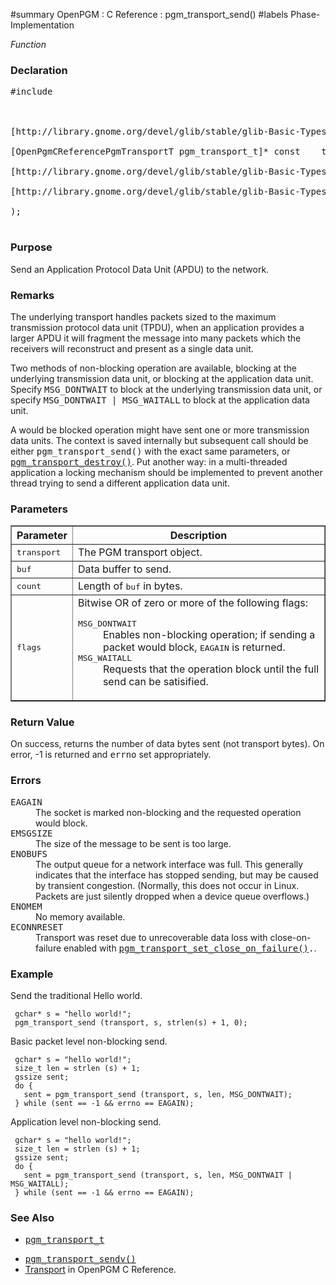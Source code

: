﻿#summary OpenPGM : C Reference : pgm\_transport\_send()
#labels Phase-Implementation

_Function_
### Declaration ###
<pre>
#include <pgm/pgm.h><br>
<br>
[http://library.gnome.org/devel/glib/stable/glib-Basic-Types.html#gssize gssize] *pgm_transport_send* (<br>
[OpenPgmCReferencePgmTransportT pgm_transport_t]* const    transport,<br>
[http://library.gnome.org/devel/glib/stable/glib-Basic-Types.html#gconstpointer gconstpointer]             buf,<br>
[http://library.gnome.org/devel/glib/stable/glib-Basic-Types.html#gsize gsize]                     count<br>
);<br>
</pre>

### Purpose ###
Send an Application Protocol Data Unit (APDU) to the network.

### Remarks ###
The underlying transport handles packets sized to the maximum transmission protocol data unit (TPDU), when an application provides a larger APDU it will fragment the message into many packets which the receivers will reconstruct and present as a single data unit.

Two methods of non-blocking operation are available, blocking at the underlying transmission data unit, or blocking at the application data unit.  Specify <tt>MSG_DONTWAIT</tt> to block at the underlying transmission data unit, or specify <tt>MSG_DONTWAIT | MSG_WAITALL</tt> to block at the application data unit.

A would be blocked operation might have sent one or more transmission data units.  The context is saved internally but subsequent call should be either <tt>pgm_transport_send()</tt> with the exact same parameters, or <tt><a href='OpenPgmCReferencePgmTransportDestroy.md'>pgm_transport_destroy()</a></tt>.  Put another way: in a multi-threaded application a locking mechanism should be implemented to prevent another thread trying to send a different application data unit.

### Parameters ###

<table cellpadding='5' border='1' cellspacing='0'>
<tr>
<th>Parameter</th>
<th>Description</th>
</tr>
<tr>
<td><tt>transport</tt></td>
<td>The PGM transport object.</td>
</tr><tr>
<td><tt>buf</tt></td>
<td>Data buffer to send.</td>
</tr><tr>
<td><tt>count</tt></td>
<td>Length of <tt>buf</tt> in bytes.</td>
</tr><tr>
<td><tt>flags</tt></td>
<td>Bitwise OR of zero or more of the following flags:<br>
<dl><dt><tt>MSG_DONTWAIT</tt></dt><dd>Enables non-blocking operation; if sending a packet would block, <tt>EAGAIN</tt> is returned.<br>
</dd><dt><tt>MSG_WAITALL</tt></dt><dd>Requests that the operation block until the full send can be satisified.</dd></dl></td>
</tr>
</table>


### Return Value ###
On success, returns the number of data bytes sent (not transport bytes).  On error, -1 is returned and <tt>errno</tt> set appropriately.

### Errors ###
<dl><dt><tt>EAGAIN</tt></dt><dd>The socket is marked non-blocking and the requested operation would block.<br>
</dd><dt><tt>EMSGSIZE</tt></dt><dd>The size of the message to be sent is too large.<br>
</dd><dt><tt>ENOBUFS</tt></dt><dd>The  output queue for a network interface was full.  This generally indicates that the interface has stopped sending, but may be caused by transient congestion.  (Normally, this does not occur in Linux. Packets are just silently dropped when a device queue overflows.)<br>
</dd><dt><tt>ENOMEM</tt></dt><dd>No memory available.<br>
</dd><dt><tt>ECONNRESET</tt></dt><dd>Transport was reset due to unrecoverable data loss with close-on-failure enabled with <tt><a href='OpenPgmCReferencePgmTransportSetCloseOnFailure.md'>pgm_transport_set_close_on_failure()</a>.</tt>.<br>
</dd></dl>

### Example ###
Send the traditional Hello world.

```
 gchar* s = "hello world!";
 pgm_transport_send (transport, s, strlen(s) + 1, 0);
```

Basic packet level non-blocking send.

```
 gchar* s = "hello world!";
 size_t len = strlen (s) + 1;
 gssize sent;
 do {
   sent = pgm_transport_send (transport, s, len, MSG_DONTWAIT);
 } while (sent == -1 && errno == EAGAIN);
```

Application level non-blocking send.

```
 gchar* s = "hello world!";
 size_t len = strlen (s) + 1;
 gssize sent;
 do {
   sent = pgm_transport_send (transport, s, len, MSG_DONTWAIT | MSG_WAITALL);
 } while (sent == -1 && errno == EAGAIN);
```

### See Also ###
  * <tt><a href='OpenPgmCReferencePgmTransportT.md'>pgm_transport_t</a></tt><br>
<ul><li><tt><a href='OpenPgmCReferencePgmTransportSendv.md'>pgm_transport_sendv()</a></tt><br>
</li><li><a href='OpenPgmCReferenceTransport.md'>Transport</a> in OpenPGM C Reference.
